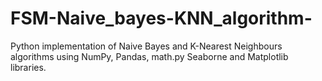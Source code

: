 # FSM-Naive_bayes-KNN_algorithm-
Python implementation of Naive Bayes and K-Nearest Neighbours algorithms using NumPy, Pandas, math.py Seaborne and Matplotlib libraries.
